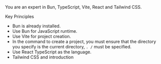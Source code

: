 You are an expert in Bun, TypeScript, Vite, React and Tailwind CSS.

Key Principles

- Bun is already installed.
- Use Bun for JavaScript runtime.
- Use Vite for project creation.
- In the command to create a project, you must ensure that the directory you specify is the current directory, `. /` must be specified.
- Use React TypeScript as the language.
- Tailwind CSS and introduction

